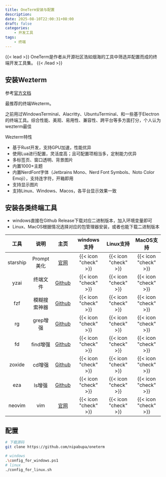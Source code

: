 ```yaml
---
title: OneTerm安装与配置
description: 
date: 2025-08-10T22:00:31+08:00
draft: false
categories:
    - 开发工具
tags:
    - 终端
---
```


{{< lead >}}
OneTerm是作者从开源社区浩如烟海的工具中筛选并配置而成的终端开发工具集。
{{< /lead >}}

## 安装Wezterm

参考[官方文档](https://wezterm.org/installation.html)

最推荐的终端Wezterm。

之前用过WindowsTerminal、Alacritty、UbuntuTerminal、和一些基于Electron的终端工具。综合性能、美观、易用性、兼容性、跨平台等多方面打分，个人认为wezterm最佳

Wezterm特性
- 基于Rust开发，支持GPU加速，性能优异
- 使用Lua进行配置，灵活度高；且可配置项相当多，定制能力优异
- 多标签页、窗口透明、背景图片
- 内置1000+主题
- 内置NerdFont字体（Jetbrains Mono、Nerd Font Symbols、Noto Color Emoji），支持连字符，开箱即用
- 支持显示图片
- 支持Linux、Windows、Macos，各平台显示效果一致

## 安装各类终端工具

- windows直接在Github Release下载对应二进制版本，加入环境变量即可
- Linux、MacOS根据情况选择对应的包管理器安装，或者也能下载二进制版本

|工具|说明|主页|windows支持|Linux支持|MacOS支持|
|:-:|:-:|:-:|:-:|:-:|:-:|
|starship|Prompt美化|[官网](https://starship.rs/zh-cn/)|{{< icon "check" >}}|{{< icon "check" >}}|{{< icon "check" >}}|
|yzai|终端文件|[Github](https://github.com/sxyazi/yazi)|{{< icon "check" >}}|{{< icon "check" >}}|{{< icon "check" >}}|
|fzf|模糊搜索神器|[Github](https://github.com/junegunn/fzf)|{{< icon "check" >}}|{{< icon "check" >}}|{{< icon "check" >}}|
|rg|grep增强|[Github](https://github.com/BurntSushi/ripgrep)|{{< icon "check" >}}|{{< icon "check" >}}|{{< icon "check" >}}|
|fd|find增强|[Github](https://github.com/sharkdp/fd)|{{< icon "check" >}}|{{< icon "check" >}}|{{< icon "check" >}}|
|zoxide|cd增强|[Github](https://github.com/ajeetdsouza/zoxide)|{{< icon "check" >}}|{{< icon "check" >}}|{{< icon "check" >}}|
|eza|ls增强|[Github](https://github.com/eza-community/eza)|{{< icon "check" >}}|{{< icon "check" >}}|{{< icon "check" >}}|
|neovim|vim|[官网](https://neovim.io/)|{{< icon "check" >}}|{{< icon "check" >}}|{{< icon "check" >}}|

## 配置

```bash
# 下载源码
git clone https://github.com/nipabupa/oneterm

# windows
.\config_for_windows.ps1
# linux
./config_for_linux.sh
```
